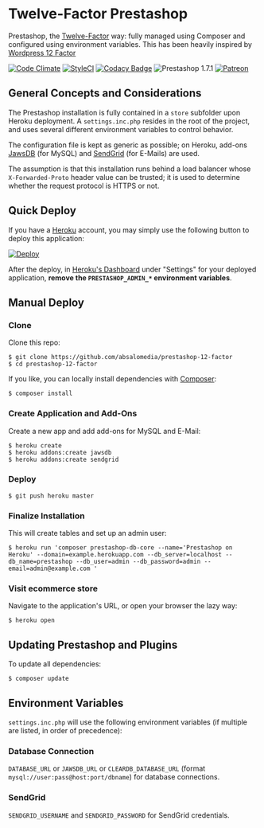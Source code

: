 # Twelve-Factor Prestashop

Prestashop, the [Twelve-Factor](http://12factor.net/) way: fully managed using Composer and configured using environment variables. This has been heavily inspired by [Wordpress 12 Factor](https://github.com/dzuelke/wordpress-12factor)

[![Code Climate](https://codeclimate.com/github/absalomedia/prestashop-12-factor/badges/gpa.svg)](https://codeclimate.com/github/absalomedia/prestashop-12-factor) [![StyleCI](https://styleci.io/repos/54073612/shield)](https://styleci.io/repos/54073612) [![Codacy Badge](https://api.codacy.com/project/badge/grade/fad89d57d8474c579c8159ed8ea503b3)](https://www.codacy.com/app/media/prestashop-12-factor) ![Prestashop 1.7.1](https://img.shields.io/badge/Prestashop-1.7.1-yellow.svg) [![Patreon](https://img.shields.io/badge/patreon-donate-green.svg)](https://www.patreon.com/bePatron?u=14641360)




## General Concepts and Considerations

The Prestashop installation is fully contained in a `store` subfolder upon Heroku deployment. A `settings.inc.php` resides in the root of the project, and uses several different environment variables to control behavior.

The configuration file is kept as generic as possible; on Heroku, add-ons [JawsDB](https://elements.heroku.com/addons/jawsdb) (for MySQL) and [SendGrid](https://elements.heroku.com/addons/sendgrid) (for E-Mails) are used.

The assumption is that this installation runs behind a load balancer whose `X-Forwarded-Proto` header value can be trusted; it is used to determine whether the request protocol is HTTPS or not.

## Quick Deploy

If you have a [Heroku](http://heroku.com) account, you may simply use the following button to deploy this application:

[![Deploy](https://www.herokucdn.com/deploy/button.png)](https://heroku.com/deploy)

After the deploy, in [Heroku's Dashboard](https://dasboard.heroku.com) under "Settings" for your deployed application, **remove the `PRESTASHOP_ADMIN_*` environment variables**.

## Manual Deploy

### Clone

Clone this repo:

```
$ git clone https://github.com/absalomedia/prestashop-12-factor
$ cd prestashop-12-factor
```

If you like, you can locally install dependencies with [Composer](https://getcomposer.org):

```
$ composer install
```

### Create Application and Add-Ons

Create a new app and add add-ons for MySQL and E-Mail:

```
$ heroku create
$ heroku addons:create jawsdb
$ heroku addons:create sendgrid
```

### Deploy

```
$ git push heroku master
```

### Finalize Installation

This will create tables and set up an admin user:

```
$ heroku run 'composer prestashop-db-core --name='Prestashop on Heroku' --domain=example.herokuapp.com --db_server=localhost --db_name=prestashop --db_user=admin --db_password=admin --email=admin@example.com '
```

### Visit ecommerce store

Navigate to the application's URL, or open your browser the lazy way:

```
$ heroku open
```

## Updating Prestashop and Plugins

To update all dependencies:

```
$ composer update
```


## Environment Variables

`settings.inc.php` will use the following environment variables (if multiple are listed, in order of precedence):

### Database Connection

`DATABASE_URL` or `JAWSDB_URL` or `CLEARDB_DATABASE_URL` (format `mysql://user:pass@host:port/dbname`) for database connections.

### SendGrid

`SENDGRID_USERNAME` and `SENDGRID_PASSWORD` for SendGrid credentials.
